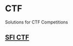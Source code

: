 # CTF
Solutions for CTF Competitions

## [SFI CTF](https://github.com/AugustynJ/CTF/tree/main/SFI_CTF_2023) 
